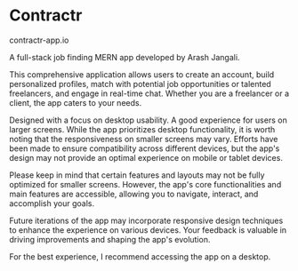 # Contractr

contractr-app.io


A full-stack job finding MERN app developed by Arash Jangali.

This comprehensive application allows users to create an account, build personalized profiles, match with potential job opportunities or talented freelancers, and engage in real-time chat.
Whether you are a freelancer or a client, the app caters to your needs.

Designed with a focus on desktop usability. A good experience for users on larger screens. While the app prioritizes desktop functionality, it is worth noting that the responsiveness on smaller screens may vary. Efforts have been made to ensure compatibility across different devices, but the app's design may not provide an optimal experience on mobile or tablet devices.

Please keep in mind that certain features and layouts may not be fully optimized for smaller screens. However, the app's core functionalities and main features are accessible, allowing you to navigate, interact, and accomplish your goals.

Future iterations of the app may incorporate responsive design techniques to enhance the experience on various devices. Your feedback is valuable in driving improvements and shaping the app's evolution.

For the best experience, I recommend accessing the app on a desktop.
